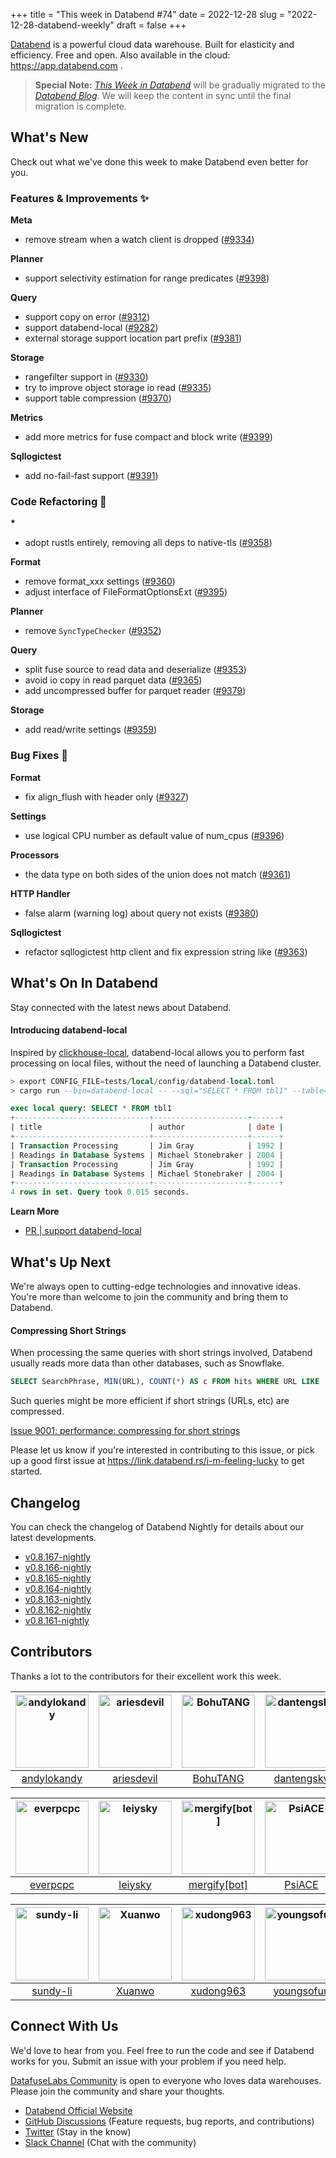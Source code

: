 +++
title = "This week in Databend #74"
date = 2022-12-28
slug = "2022-12-28-databend-weekly"
draft = false
+++

[Databend](https://github.com/datafuselabs/databend) is a powerful cloud data warehouse. Built for elasticity and efficiency. Free and open. Also available in the cloud: <https://app.databend.com> .

> **Special Note:** [*This Week in Databend*](https://weekly.databend.rs/) will be gradually migrated to the [*Databend Blog*](https://databend.rs/blog). We will keep the content in sync until the final migration is complete.

## What's New

Check out what we've done this week to make Databend even better for you.

### Features & Improvements :sparkles:

**Meta**

- remove stream when a watch client is dropped ([#9334](https://github.com/datafuselabs/databend/pull/9334))

**Planner**

- support selectivity estimation for range predicates ([#9398](https://github.com/datafuselabs/databend/pull/9398))

**Query**

- support copy on error ([#9312](https://github.com/datafuselabs/databend/pull/9312))
- support databend-local ([#9282](https://github.com/datafuselabs/databend/pull/9282))
- external storage support location part prefix ([#9381](https://github.com/datafuselabs/databend/pull/9381))

**Storage**

- rangefilter support in ([#9330](https://github.com/datafuselabs/databend/pull/9330))
- try to improve object storage io read ([#9335](https://github.com/datafuselabs/databend/pull/9335))
- support table compression ([#9370](https://github.com/datafuselabs/databend/pull/9370))

**Metrics**

- add more metrics for fuse compact and block write ([#9399](https://github.com/datafuselabs/databend/pull/9399))

**Sqllogictest**

- add no-fail-fast support ([#9391](https://github.com/datafuselabs/databend/pull/9391))

### Code Refactoring :tada:

**\***

- adopt rustls entirely, removing all deps to native-tls ([#9358](https://github.com/datafuselabs/databend/pull/9358))

**Format**

- remove format_xxx settings ([#9360](https://github.com/datafuselabs/databend/pull/9360))
- adjust interface of FileFormatOptionsExt ([#9395](https://github.com/datafuselabs/databend/pull/9395))

**Planner**

- remove `SyncTypeChecker` ([#9352](https://github.com/datafuselabs/databend/pull/9352))

**Query**

- split fuse source to read data and deserialize ([#9353](https://github.com/datafuselabs/databend/pull/9353))
- avoid io copy in read parquet data ([#9365](https://github.com/datafuselabs/databend/pull/9365))
- add uncompressed buffer for parquet reader ([#9379](https://github.com/datafuselabs/databend/pull/9379))

**Storage**

- add read/write settings ([#9359](https://github.com/datafuselabs/databend/pull/9359))

### Bug Fixes :wrench:

**Format**

- fix align_flush with header only ([#9327](https://github.com/datafuselabs/databend/pull/9327))

**Settings**

- use logical CPU number as default value of num_cpus ([#9396](https://github.com/datafuselabs/databend/pull/9396))

**Processors**

- the data type on both sides of the union does not match ([#9361](https://github.com/datafuselabs/databend/pull/9361))

**HTTP Handler**

- false alarm (warning log) about query not exists ([#9380](https://github.com/datafuselabs/databend/pull/9380))


**Sqllogictest**

- refactor sqllogictest http client and fix expression string like ([#9363](https://github.com/datafuselabs/databend/pull/9363))

## What's On In Databend

Stay connected with the latest news about Databend.

#### Introducing databend-local​

Inspired by [clickhouse-local](https://clickhouse.com/docs/en/operations/utilities/clickhouse-local/), databend-local allows you to perform fast processing on local files, without the need of launching a Databend cluster.

```sql
> export CONFIG_FILE=tests/local/config/databend-local.toml
> cargo run --bin=databend-local -- --sql="SELECT * FROM tbl1" --table=tbl1=/path/to/databend/docs/public/data/books.parquet

exec local query: SELECT * FROM tbl1
+------------------------------+---------------------+------+
| title                        | author              | date |
+------------------------------+---------------------+------+
| Transaction Processing       | Jim Gray            | 1992 |
| Readings in Database Systems | Michael Stonebraker | 2004 |
| Transaction Processing       | Jim Gray            | 1992 |
| Readings in Database Systems | Michael Stonebraker | 2004 |
+------------------------------+---------------------+------+
4 rows in set. Query took 0.015 seconds.
```

**Learn More**

- [PR | support databend-local](https://github.com/datafuselabs/databend/pull/9282)

## What's Up Next

We're always open to cutting-edge technologies and innovative ideas. You're more than welcome to join the community and bring them to Databend.

#### Compressing Short Strings​

When processing the same queries with short strings involved, Databend usually reads more data than other databases, such as Snowflake.

```sql
SELECT SearchPhrase, MIN(URL), COUNT(*) AS c FROM hits WHERE URL LIKE '%google%' AND SearchPhrase <> '' GROUP BY SearchPhrase ORDER BY c DESC LIMIT 10;
```

Such queries might be more efficient if short strings (URLs, etc) are compressed.

[Issue 9001: performance: compressing for short strings](https://github.com/datafuselabs/databend/issues/9001)

Please let us know if you're interested in contributing to this issue, or pick up a good first issue at <https://link.databend.rs/i-m-feeling-lucky> to get started.

## Changelog

You can check the changelog of Databend Nightly for details about our latest developments.

- [v0.8.167-nightly](https://github.com/datafuselabs/databend/releases/tag/v0.8.167-nightly)
- [v0.8.166-nightly](https://github.com/datafuselabs/databend/releases/tag/v0.8.166-nightly)
- [v0.8.165-nightly](https://github.com/datafuselabs/databend/releases/tag/v0.8.165-nightly)
- [v0.8.164-nightly](https://github.com/datafuselabs/databend/releases/tag/v0.8.164-nightly)
- [v0.8.163-nightly](https://github.com/datafuselabs/databend/releases/tag/v0.8.163-nightly)
- [v0.8.162-nightly](https://github.com/datafuselabs/databend/releases/tag/v0.8.162-nightly)
- [v0.8.161-nightly](https://github.com/datafuselabs/databend/releases/tag/v0.8.161-nightly)

## Contributors

Thanks a lot to the contributors for their excellent work this week.

[<img alt="andylokandy" src="https://avatars.githubusercontent.com/u/9637710?v=4&s=117" width="117" />](https://github.com/andylokandy) |[<img alt="ariesdevil" src="https://avatars.githubusercontent.com/u/7812909?v=4&s=117" width="117" />](https://github.com/ariesdevil) |[<img alt="BohuTANG" src="https://avatars.githubusercontent.com/u/172204?v=4&s=117" width="117" />](https://github.com/BohuTANG) |[<img alt="dantengsky" src="https://avatars.githubusercontent.com/u/22081156?v=4&s=117" width="117" />](https://github.com/dantengsky) |[<img alt="drmingdrmer" src="https://avatars.githubusercontent.com/u/44069?v=4&s=117" width="117" />](https://github.com/drmingdrmer) |[<img alt="eastfisher" src="https://avatars.githubusercontent.com/u/10803535?v=4&s=117" width="117" />](https://github.com/eastfisher) |
:---: |:---: |:---: |:---: |:---: |:---: |
[andylokandy](https://github.com/andylokandy) |[ariesdevil](https://github.com/ariesdevil) |[BohuTANG](https://github.com/BohuTANG) |[dantengsky](https://github.com/dantengsky) |[drmingdrmer](https://github.com/drmingdrmer) |[eastfisher](https://github.com/eastfisher) |

[<img alt="everpcpc" src="https://avatars.githubusercontent.com/u/1808802?v=4&s=117" width="117" />](https://github.com/everpcpc) |[<img alt="leiysky" src="https://avatars.githubusercontent.com/u/22445410?v=4&s=117" width="117" />](https://github.com/leiysky) |[<img alt="mergify[bot]" src="https://avatars.githubusercontent.com/in/10562?v=4&s=117" width="117" />](https://github.com/apps/mergify) |[<img alt="PsiACE" src="https://avatars.githubusercontent.com/u/36896360?v=4&s=117" width="117" />](https://github.com/PsiACE) |[<img alt="RinChanNOWWW" src="https://avatars.githubusercontent.com/u/33975039?v=4&s=117" width="117" />](https://github.com/RinChanNOWWW) |[<img alt="soyeric128" src="https://avatars.githubusercontent.com/u/106025534?v=4&s=117" width="117" />](https://github.com/soyeric128) |
:---: |:---: |:---: |:---: |:---: |:---: |
[everpcpc](https://github.com/everpcpc) |[leiysky](https://github.com/leiysky) |[mergify[bot]](https://github.com/apps/mergify) |[PsiACE](https://github.com/PsiACE) |[RinChanNOWWW](https://github.com/RinChanNOWWW) |[soyeric128](https://github.com/soyeric128) |

[<img alt="sundy-li" src="https://avatars.githubusercontent.com/u/3325189?v=4&s=117" width="117" />](https://github.com/sundy-li) |[<img alt="Xuanwo" src="https://avatars.githubusercontent.com/u/5351546?v=4&s=117" width="117" />](https://github.com/Xuanwo) |[<img alt="xudong963" src="https://avatars.githubusercontent.com/u/41979257?v=4&s=117" width="117" />](https://github.com/xudong963) |[<img alt="youngsofun" src="https://avatars.githubusercontent.com/u/5782159?v=4&s=117" width="117" />](https://github.com/youngsofun) |[<img alt="zhang2014" src="https://avatars.githubusercontent.com/u/8087042?v=4&s=117" width="117" />](https://github.com/zhang2014) |[<img alt="zhyass" src="https://avatars.githubusercontent.com/u/34016424?v=4&s=117" width="117" />](https://github.com/zhyass) |
:---: |:---: |:---: |:---: |:---: |:---: |
[sundy-li](https://github.com/sundy-li) |[Xuanwo](https://github.com/Xuanwo) |[xudong963](https://github.com/xudong963) |[youngsofun](https://github.com/youngsofun) |[zhang2014](https://github.com/zhang2014) |[zhyass](https://github.com/zhyass) |

## Connect With Us

We'd love to hear from you. Feel free to run the code and see if Databend works for you. Submit an issue with your problem if you need help.

[DatafuseLabs Community](https://github.com/datafuselabs/) is open to everyone who loves data warehouses. Please join the community and share your thoughts.

- [Databend Official Website](https://databend.rs)
- [GitHub Discussions](https://github.com/datafuselabs/databend/discussions) (Feature requests, bug reports, and contributions)
- [Twitter](https://twitter.com/Datafuse_Labs) (Stay in the know)
- [Slack Channel](https://link.databend.rs/join-slack) (Chat with the community)

